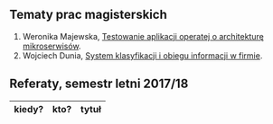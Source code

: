 ## Tematy prac magisterskich

1. Weronika Majewska, 
  [Testowanie aplikacji operatej o architekturę mikroserwisów](/).
2. Wojciech Dunia, [System klasyfikacji i obiegu informacji w firmie](/).

## Referaty, semestr letni 2017/18

| kiedy?     | kto?            | tytuł |
| :--------- | :-------------- | :---- |
